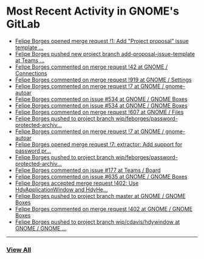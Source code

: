 # Most Recent Activity in GNOME's GitLab

<!-- BLOG-POST-LIST:START -->
- [Felipe Borges opened merge request !1: Add &quot;Project proposal&quot; issue template ...](https://gitlab.gnome.org/Teams/Engagement/gsoc-2021/-/merge_requests/1)
- [Felipe Borges pushed new project branch add-proposal-issue-template at Teams ...](https://gitlab.gnome.org/Teams/Engagement/gsoc-2021/-/commits/add-proposal-issue-template)
- [Felipe Borges commented on merge request !42 at GNOME / Connections](https://gitlab.gnome.org/GNOME/connections/-/merge_requests/42#note_1010465)
- [Felipe Borges commented on merge request !919 at GNOME / Settings](https://gitlab.gnome.org/GNOME/gnome-control-center/-/merge_requests/919#note_1007556)
- [Felipe Borges commented on merge request !7 at GNOME / gnome-autoar](https://gitlab.gnome.org/GNOME/gnome-autoar/-/merge_requests/7#note_1006712)
- [Felipe Borges commented on issue #534 at GNOME / GNOME Boxes](https://gitlab.gnome.org/GNOME/gnome-boxes/-/issues/534#note_1006698)
- [Felipe Borges commented on issue #534 at GNOME / GNOME Boxes](https://gitlab.gnome.org/GNOME/gnome-boxes/-/issues/534#note_1006649)
- [Felipe Borges commented on merge request !607 at GNOME / Files](https://gitlab.gnome.org/GNOME/nautilus/-/merge_requests/607#note_1004828)
- [Felipe Borges pushed to project branch wip/feborges/password-protected-archiv...](https://gitlab.gnome.org/GNOME/nautilus/-/compare/7bf257d5fe1eb6168e7b3c427dbe12b7856c62c2...899643571ea50c4d3786ecd1b39f6a5bd355e1d5)
- [Felipe Borges commented on merge request !7 at GNOME / gnome-autoar](https://gitlab.gnome.org/GNOME/gnome-autoar/-/merge_requests/7#note_1004810)
- [Felipe Borges opened merge request !7: extractor: Add support for password pr...](https://gitlab.gnome.org/GNOME/gnome-autoar/-/merge_requests/7)
- [Felipe Borges pushed to project branch wip/feborges/password-protected-archiv...](https://gitlab.gnome.org/felipeborges/gnome-autoar/-/commit/d401d75f5b51091e351fde05b1c9823e589cbffa)
- [Felipe Borges commented on issue #177 at Teams / Board](https://gitlab.gnome.org/Teams/Board/-/issues/177#note_1003763)
- [Felipe Borges commented on issue #635 at GNOME / GNOME Boxes](https://gitlab.gnome.org/GNOME/gnome-boxes/-/issues/635#note_1002108)
- [Felipe Borges accepted merge request !402: Use HdyApplicationWindow and HdyHe...](https://gitlab.gnome.org/GNOME/gnome-boxes/-/merge_requests/402)
- [Felipe Borges pushed to project branch master at GNOME / GNOME Boxes](https://gitlab.gnome.org/GNOME/gnome-boxes/-/commit/70aa88d18a3e8215db9f9b15be55fdeae051b55d)
- [Felipe Borges commented on merge request !402 at GNOME / GNOME Boxes](https://gitlab.gnome.org/GNOME/gnome-boxes/-/merge_requests/402#note_1000776)
- [Felipe Borges pushed to project branch wip/cdavis/hdywindow at GNOME / GNOME ...](https://gitlab.gnome.org/GNOME/gnome-boxes/-/compare/14a60aa0c5ee58d1b4ccfb8c185be55e1cc9d737...70aa88d18a3e8215db9f9b15be55fdeae051b55d)
<!-- BLOG-POST-LIST:END -->

___

### [View All](https://gitlab.gnome.org/users/felipeborges/activity)
